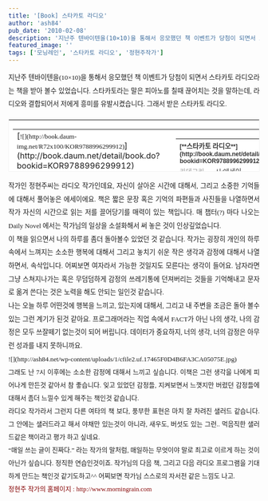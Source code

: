 ```yaml
---
title: '[Book] 스타카토 라디오'
author: 'ash84'
pub_date: '2010-02-08'
description: '지난주 텐바이텐을(10×10)을 통해서 응모했던 책 이벤트가 당첨이 되면서 스타카토 라디오라는 책을 받아 볼수 있었습니다. 스타카토라는 말은 피아노를 칠때 끊어치는 것을 말하는데, 라디오와 결합되어서 저에게 흥미를 유발시'
featured_image: ''
tags: ['모닝레인', '스타카토 라디오', '정현주작가']
---
```



<div style="TEXT-ALIGN: justify; LINE-HEIGHT: 2"><span style="FONT-SIZE: 10pt"><span style="FONT-SIZE: 11pt"><span style="FONT-FAMILY: Dotum"><span style="FONT-SIZE: 10pt">  
 지난주 텐바이텐을(10×10)을 통해서 응모했던 책 이벤트가 당첨이 되면서 스타카토 라디오라는 책을 받아 볼수 있었습니다. 스타카토라는 말은 피아노를 칠때 끊어치는 것을 말하는데, 라디오와 결합되어서 저에게 흥미를 유발시켰습니다. 그래서 받은 스타카토 라디오. </span></span></span></span></div>  
<div style="TEXT-ALIGN: justify">  
</div>  
<div>  
<table border="0" category="book_detail" cellpadding="12" cellspacing="0" height="105" key="KY_KOR9788996299912" openpost="false" style="BORDER-BOTTOM: rgb(243,243,243) 1px solid; TEXT-ALIGN: justify; BORDER-LEFT: rgb(243,243,243) 1px solid; LINE-HEIGHT: 16px !important; BACKGROUND-COLOR: rgb(255,255,255); BORDER-TOP: rgb(243,243,243) 1px solid; BORDER-RIGHT: rgb(243,243,243) 1px solid" width="374">  
<tbody>  
<tr>  
<td style="PADDING-BOTTOM: 0px"><span style="FONT-SIZE: 10pt"><span style="FONT-SIZE: 11pt"><span style="FONT-FAMILY: Dotum"><span style="FONT-SIZE: 10pt"></span></span></span></span>  
<table border="0" cellpadding="0" cellspacing="0" width="350"><span style="FONT-SIZE: 10pt"><span style="FONT-SIZE: 11pt"><span style="FONT-FAMILY: Dotum"><span style="FONT-SIZE: 9pt"><span style="FONT-SIZE: 10pt"></span></span></span></span></span>  
<tbody>  
<tr><span style="FONT-SIZE: 10pt"><span style="FONT-SIZE: 11pt"><span style="FONT-FAMILY: Dotum"><span style="FONT-SIZE: 9pt"><span style="FONT-SIZE: 10pt"></span></span></span></span></span>  
<td valign="top" width="68">[<span style="FONT-SIZE: 10pt"><span style="FONT-SIZE: 11pt"><span style="FONT-FAMILY: Dotum"><span style="FONT-SIZE: 9pt"><span style="FONT-SIZE: 10pt">![](http://book.daum-img.net/R72x100/KOR9788996299912)</span></span></span></span></span>](http://book.daum.net/detail/book.do?bookid=KOR9788996299912)</td><span style="FONT-SIZE: 10pt"><span style="FONT-SIZE: 11pt"><span style="FONT-FAMILY: Dotum"><span style="FONT-SIZE: 9pt"><span style="FONT-SIZE: 10pt"></span></span></span></span></span>  
<td width="12"></td><span style="FONT-SIZE: 10pt"><span style="FONT-SIZE: 11pt"><span style="FONT-FAMILY: Dotum"><span style="FONT-SIZE: 9pt"><span style="FONT-SIZE: 10pt"></span></span></span></span></span>  
<td valign="top" width="278"><span style="FONT-SIZE: 10pt"><span style="FONT-SIZE: 11pt"><span style="FONT-FAMILY: Dotum"><span style="FONT-SIZE: 9pt"><span style="FONT-SIZE: 10pt"></span></span></span></span></span>  
<table border="0" cellpadding="0" cellspacing="0" width="100%"><span style="FONT-SIZE: 10pt"><span style="FONT-SIZE: 11pt"><span style="FONT-FAMILY: Dotum"><span style="FONT-SIZE: 9pt"><span style="FONT-SIZE: 10pt"></span></span></span></span></span>  
<tbody>  
<tr><span style="FONT-SIZE: 10pt"><span style="FONT-SIZE: 11pt"><span style="FONT-FAMILY: Dotum"><span style="FONT-SIZE: 9pt"><span style="FONT-SIZE: 10pt"></span></span></span></span></span>  
<th align="left" colspan="2" height="18" valign="top"><span style="FONT-SIZE: 10pt"><span style="FONT-SIZE: 11pt"><span style="FONT-FAMILY: Dotum"><span style="FONT-SIZE: 9pt"><span style="FONT-SIZE: 10pt"></span></span></span></span></span><font style="FONT-FAMILY: 굴림,gulim,sans-serif; COLOR: #333333; FONT-SIZE: 12px; FONT-WEIGHT: bold">[**<span style="FONT-SIZE: 10pt"><span style="FONT-SIZE: 11pt"><span style="FONT-FAMILY: Dotum"><span style="FONT-SIZE: 9pt"><span style="FONT-SIZE: 10pt">스타카토 라디오</span></span></span></span></span>**](http://book.daum.net/detail/book.do?bookid=KOR9788996299912)</font><span style="FONT-SIZE: 10pt"><span style="FONT-SIZE: 11pt"><span style="FONT-FAMILY: Dotum"><span style="FONT-SIZE: 9pt"><span style="FONT-SIZE: 10pt"></span></span></span></span></span></th><span style="FONT-SIZE: 10pt"><span style="FONT-SIZE: 11pt"><span style="FONT-FAMILY: Dotum"><span style="FONT-SIZE: 9pt"><span style="FONT-SIZE: 10pt"></span></span></span></span></span></tr><span style="FONT-SIZE: 10pt"><span style="FONT-SIZE: 11pt"><span style="FONT-FAMILY: Dotum"><span style="FONT-SIZE: 9pt"><span style="FONT-SIZE: 10pt"></span></span></span></span></span>  
<tr><span style="FONT-SIZE: 10pt"><span style="FONT-SIZE: 11pt"><span style="FONT-FAMILY: Dotum"><span style="FONT-SIZE: 9pt"><span style="FONT-SIZE: 10pt"></span></span></span></span></span>  
<td align="left" height="18" valign="top" width="55"><span style="FONT-SIZE: 10pt"><span style="FONT-SIZE: 11pt"><span style="FONT-FAMILY: Dotum"><span style="FONT-SIZE: 9pt"><span style="FONT-SIZE: 10pt"></span></span></span></span></span><font style="LINE-HEIGHT: 1.4; FONT-FAMILY: 굴림,gulim,sans-serif; COLOR: #999999; FONT-SIZE: 12px"><span style="FONT-SIZE: 10pt"><span style="FONT-SIZE: 11pt"><span style="FONT-FAMILY: Dotum"><span style="FONT-SIZE: 9pt"><span style="FONT-SIZE: 10pt">카테고리</span></span></span></span></span></font><span style="FONT-SIZE: 10pt"><span style="FONT-SIZE: 11pt"><span style="FONT-FAMILY: Dotum"><span style="FONT-SIZE: 9pt"><span style="FONT-SIZE: 10pt"></span></span></span></span></span></td><span style="FONT-SIZE: 10pt"><span style="FONT-SIZE: 11pt"><span style="FONT-FAMILY: Dotum"><span style="FONT-SIZE: 9pt"><span style="FONT-SIZE: 10pt"></span></span></span></span></span>  
<td align="left" height="18" valign="top"><span style="FONT-SIZE: 10pt"><span style="FONT-SIZE: 11pt"><span style="FONT-FAMILY: Dotum"><span style="FONT-SIZE: 9pt"><span style="FONT-SIZE: 10pt"></span></span></span></span></span><span style="TEXT-OVERFLOW: ellipsis; DISPLAY: block; FLOAT: left; HEIGHT: 14px; OVERFLOW: hidden"><font style="LINE-HEIGHT: 1.4; FONT-FAMILY: 굴림,gulim,sans-serif; COLOR: #333333; FONT-SIZE: 12px"><span style="FONT-SIZE: 10pt"><span style="FONT-SIZE: 11pt"><span style="FONT-FAMILY: Dotum"><span style="FONT-SIZE: 9pt"><span style="FONT-SIZE: 10pt">시/에세이</span></span></span></span></span></font></span><span style="FONT-SIZE: 10pt"><span style="FONT-SIZE: 11pt"><span style="FONT-FAMILY: Dotum"><span style="FONT-SIZE: 9pt"><span style="FONT-SIZE: 10pt"></span></span></span></span></span></td><span style="FONT-SIZE: 10pt"><span style="FONT-SIZE: 11pt"><span style="FONT-FAMILY: Dotum"><span style="FONT-SIZE: 9pt"><span style="FONT-SIZE: 10pt"></span></span></span></span></span></tr><span style="FONT-SIZE: 10pt"><span style="FONT-SIZE: 11pt"><span style="FONT-FAMILY: Dotum"><span style="FONT-SIZE: 9pt"><span style="FONT-SIZE: 10pt"></span></span></span></span></span>  
<tr><span style="FONT-SIZE: 10pt"><span style="FONT-SIZE: 11pt"><span style="FONT-FAMILY: Dotum"><span style="FONT-SIZE: 9pt"><span style="FONT-SIZE: 10pt"></span></span></span></span></span>  
<td align="left" height="36" valign="top" width="55"><span style="FONT-SIZE: 10pt"><span style="FONT-SIZE: 11pt"><span style="FONT-FAMILY: Dotum"><span style="FONT-SIZE: 9pt"><span style="FONT-SIZE: 10pt"></span></span></span></span></span><font style="LINE-HEIGHT: 1.4; FONT-FAMILY: 굴림,gulim,sans-serif; COLOR: #999999; FONT-SIZE: 12px"><span style="FONT-SIZE: 10pt"><span style="FONT-SIZE: 11pt"><span style="FONT-FAMILY: Dotum"><span style="FONT-SIZE: 9pt"><span style="FONT-SIZE: 10pt">지은이</span></span></span></span></span></font><span style="FONT-SIZE: 10pt"><span style="FONT-SIZE: 11pt"><span style="FONT-FAMILY: Dotum"><span style="FONT-SIZE: 9pt"><span style="FONT-SIZE: 10pt"></span></span></span></span></span></td><span style="FONT-SIZE: 10pt"><span style="FONT-SIZE: 11pt"><span style="FONT-FAMILY: Dotum"><span style="FONT-SIZE: 9pt"><span style="FONT-SIZE: 10pt"></span></span></span></span></span>  
<td align="left" height="36" valign="top"><span style="FONT-SIZE: 10pt"><span style="FONT-SIZE: 11pt"><span style="FONT-FAMILY: Dotum"><span style="FONT-SIZE: 9pt"><span style="FONT-SIZE: 10pt"></span></span></span></span></span><span style="TEXT-OVERFLOW: ellipsis; DISPLAY: block; FLOAT: left; HEIGHT: 14px; OVERFLOW: hidden"><font style="LINE-HEIGHT: 1.4; FONT-FAMILY: 굴림,gulim,sans-serif; COLOR: #333333; FONT-SIZE: 12px"><span style="FONT-SIZE: 10pt"><span style="FONT-SIZE: 11pt"><span style="FONT-FAMILY: Dotum"><span style="FONT-SIZE: 9pt"><span style="FONT-SIZE: 10pt">정현주 (SOMO, 2009년)</span></span></span></span></span></font></span><span style="FONT-SIZE: 10pt"><span style="FONT-SIZE: 11pt"><span style="FONT-FAMILY: Dotum"><span style="FONT-SIZE: 9pt"><span style="FONT-SIZE: 10pt"></span></span></span></span></span></td><span style="FONT-SIZE: 10pt"><span style="FONT-SIZE: 11pt"><span style="FONT-FAMILY: Dotum"><span style="FONT-SIZE: 9pt"><span style="FONT-SIZE: 10pt"></span></span></span></span></span></tr><span style="FONT-SIZE: 10pt"><span style="FONT-SIZE: 11pt"><span style="FONT-FAMILY: Dotum"><span style="FONT-SIZE: 9pt"><span style="FONT-SIZE: 10pt"></span></span></span></span></span>  
<tr><span style="FONT-SIZE: 10pt"><span style="FONT-SIZE: 11pt"><span style="FONT-FAMILY: Dotum"><span style="FONT-SIZE: 9pt"><span style="FONT-SIZE: 10pt"></span></span></span></span></span>  
<td align="left" colspan="2" valign="top"><span style="FONT-SIZE: 10pt"><span style="FONT-SIZE: 11pt"><span style="FONT-FAMILY: Dotum"><span style="FONT-SIZE: 9pt"><span style="FONT-SIZE: 10pt"></span></span></span></span></span>[<span style="FONT-SIZE: 10pt"><span style="FONT-SIZE: 11pt"><span style="FONT-FAMILY: Dotum"><span style="FONT-SIZE: 9pt"><span style="FONT-SIZE: 10pt">상세보기</span></span></span></span></span>](http://book.daum.net/detail/book.do?bookid=KOR9788996299912)<span style="FONT-SIZE: 10pt"><span style="FONT-SIZE: 11pt"><span style="FONT-FAMILY: Dotum"><span style="FONT-SIZE: 9pt"><span style="FONT-SIZE: 10pt"></span></span></span></span></span></td><span style="FONT-SIZE: 10pt"><span style="FONT-SIZE: 11pt"><span style="FONT-FAMILY: Dotum"><span style="FONT-SIZE: 9pt"><span style="FONT-SIZE: 10pt"></span></span></span></span></span></tr><span style="FONT-SIZE: 10pt"><span style="FONT-SIZE: 11pt"><span style="FONT-FAMILY: Dotum"><span style="FONT-SIZE: 9pt"><span style="FONT-SIZE: 10pt"></span></span></span></span></span></tbody></table><span style="FONT-SIZE: 10pt"><span style="FONT-SIZE: 11pt"><span style="FONT-FAMILY: Dotum"><span style="FONT-SIZE: 9pt"><span style="FONT-SIZE: 10pt"></span></span></span></span></span></td><span style="FONT-SIZE: 10pt"><span style="FONT-SIZE: 11pt"><span style="FONT-FAMILY: Dotum"><span style="FONT-SIZE: 9pt"><span style="FONT-SIZE: 10pt"></span></span></span></span></span></tr></tbody><span style="FONT-SIZE: 10pt"><span style="FONT-SIZE: 11pt"><span style="FONT-FAMILY: Dotum"><span style="FONT-SIZE: 9pt"><span style="FONT-SIZE: 10pt"></span></span></span></span></span></table></td></tr></tbody></table>  
<div style="TEXT-ALIGN: justify">  
</div>  
<div style="TEXT-ALIGN: justify">  
</div></div>  
<div style="LINE-HEIGHT: 2">  
<div style="TEXT-ALIGN: justify"><span style="FONT-SIZE: 10pt"><span style="FONT-SIZE: 11pt"><span style="FONT-FAMILY: Dotum"><span style="FONT-SIZE: 10pt">작가인 정현주씨는 라디오 작가인데요, 자신이 살아온 시간에 대해서, 그리고 소중한 기억들에 대해서 풀어놓은 에세이에요. 책은 짧은 문장 혹은 기억의 파편들과 사진들을 나열하면서 작가 자신의 시간으로 읽는 저를 끌어당기를 매력이 있는 책입니다. 매 챕터(?) 마다 나오는 Daily Novel 에서는 작가님의 일상을 소설화해서 써 놓은 것이 인상깊었습니다. </span></span></span></span></div></div>  
<div>  
<div style="TEXT-ALIGN: justify">  
</div>  
<div style="TEXT-ALIGN: justify">  
</div></div>  
<div style="LINE-HEIGHT: 2">  
<div style="TEXT-ALIGN: justify"><span style="FONT-SIZE: 10pt"><span style="FONT-FAMILY: Dotum">이 책을 읽으면서 나의 하루를 좀더 돌아볼수 있었던 것 같습니다. 작가는 굉장히 개인의 하루속에서 느껴지는 소소한 행복에 대해서 그리고 놓치기 쉬운 작은 생각과 감정에 대해서 나열하면서, 속삭입니다. 어찌보면 여자라서 가능한 것일지도 모른다는 생각이 들어요. 남자라면 그냥 스쳐지나가는 혹은 무덤덤하게 감정의 쓰레기통에 던져버리는 것들을 기억해내고 문자로 옮겨 쓴다는 것은 노력을 해도 안되는 일인것 같습니다. </span></span></div>  
<div style="TEXT-ALIGN: justify">  
</div>  
<div style="TEXT-ALIGN: justify"><span style="FONT-SIZE: 10pt"><span style="FONT-FAMILY: Dotum">나는 오늘 하루 어떤것에 행복을 느끼고, 있는지에 대해서, 그리고 내 주변을 조금은 돌아 볼수 있는 그런 계기가 된것 같아요. 프로그래머라는 직업 속에서 FACT가 아닌 나의 생각, 나의 감정은 모두 쓰잘떼기 없는것이 되어 버립니다. 데이터가 중요하지, 너의 생각, 너의 감정은 아무런 성과를 내지 못하니까요. </span></span></div>  
<div style="TEXT-ALIGN: justify"><span style="FONT-SIZE: 10pt"><span style="FONT-FAMILY: Dotum">  
</span></span></div>  
<div style="TEXT-ALIGN: justify"><span style="FONT-SIZE: 10pt"><span style="FONT-FAMILY: Dotum">![](http://ash84.net/wp-content/uploads/1/cfile2.uf.17465F0D4B6FA3CA05075E.jpg)  
</span></span></div>  
<div style="TEXT-ALIGN: justify"><span style="FONT-SIZE: 10pt"><span style="FONT-FAMILY: Dotum">  
</span></span></div>  
<div style="TEXT-ALIGN: justify"><span style="FONT-SIZE: 10pt"><span style="FONT-FAMILY: Dotum">  
</span></span></div>  
<div style="TEXT-ALIGN: justify"><font class="Apple-style-span" face="Dotum" size="3"><span class="Apple-style-span" style="LINE-HEIGHT: 26px; FONT-SIZE: 13px">그래도 난 7시 이후에는 소소한 감정에 대해서 느끼고 싶습니다. 이책은 그런 생각을 나에게 피어나게 만든것 같아서 참 좋습니다. 잊고 있었던 감정들, 지켜보면서 느꼇지만 버렸던 감정들에 대해서 좀더 느낄수 있게 해주는 책인것 같습니다. </span></font></div>  
<div style="TEXT-ALIGN: justify"><font class="Apple-style-span" face="Dotum" size="3"><span class="Apple-style-span" style="LINE-HEIGHT: 26px; FONT-SIZE: 13px">  
</span></font></div>  
<div style="TEXT-ALIGN: justify"><font class="Apple-style-span" face="Dotum" size="3"><span class="Apple-style-span" style="LINE-HEIGHT: 26px; FONT-SIZE: 13px">라디오 작가라서 그런지 다른 여타의 책 보다, 풍부한 표현은 마치 잘 차려진 샐러드 같습니다. 그 안에는 샐러드라고 해서 야채만 있는것이 아니라, 새우도, 버섯도 있는 그런.. 먹음직한 샐러드같은 책이라고 평가 하고 싶네요. </span></font></div>  
<div style="TEXT-ALIGN: justify"><font class="Apple-style-span" face="Dotum" size="3"><span class="Apple-style-span" style="LINE-HEIGHT: 26px; FONT-SIZE: 13px">  
</span></font></div>  
<div style="TEXT-ALIGN: justify"><font class="Apple-style-span" face="Dotum" size="3"><span class="Apple-style-span" style="LINE-HEIGHT: 26px; FONT-SIZE: 13px">“매일 쓰는 글이 진짜다.” 라는 작가의 말처럼, 매일하는 무엇이야 말로 최고로 이르게 하는 것이 아닌가 싶습니다. 정직한 연습인것이죠. 작가님의 다음 책, 그리고 다음 라디오 프로그램을 기대하게 만드는 책인것 같기도하고^^ 어찌보면 작가님 스스로의 자서전 같은 느낌도 나고. </span></font></div>  
<div style="TEXT-ALIGN: justify"><font class="Apple-style-span" face="Dotum" size="3"><span class="Apple-style-span" style="LINE-HEIGHT: 26px; FONT-SIZE: 13px">  
</span></font></div>  
<div style="TEXT-ALIGN: justify"><font class="Apple-style-span" face="Dotum" size="3"><span class="Apple-style-span" style="LINE-HEIGHT: 26px; FONT-SIZE: 13px"><font class="Apple-style-span" color="#840000">정현주 작가의 홈페이지 : http://www.morningrain.com </font></span></font></div>  
<div style="TEXT-ALIGN: justify"><font class="Apple-style-span" face="Dotum" size="3"><span class="Apple-style-span" style="LINE-HEIGHT: 26px; FONT-SIZE: 13px">  
</span></font></div></div>  
<div>  
<div>  
</div>  
<div>  
</div></div>

